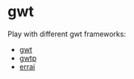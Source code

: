 gwt
===

Play with different gwt frameworks:
- [gwt](gwt-project/README.md)
- [gwtp](gwtp-project/README.md)
- [errai](errai-project/README.md)
